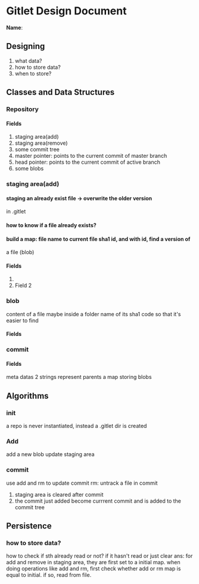 # Gitlet Design Document

**Name**:
## Designing
1. what data?
2. how to store data?
3. when to store?

## Classes and Data Structures

### Repository

#### Fields

1. staging area(add)
2. staging area(remove)
3. some commit tree
4. master pointer: points to the current commit of master branch
5. head pointer: points to the current commit of active branch
6. some blobs


### staging area(add)
#### staging an already exist file -> overwrite the older version
in .gitlet
#### how to know if a file already exists?
#### build a map: file name to current file sha1 id, and with id, find a version of
a file (blob)

#### Fields

1. 
2. Field 2

### blob
content of a file
maybe inside a folder name of its sha1 code so that it's easier to find


#### Fields

### commit
#### Fields
meta datas
2 strings represent parents
a map storing blobs





## Algorithms
### init 
a repo is never instantiated, instead a .gitlet dir is created
### Add
add a new blob
update staging area
### commit
use add and rm to update commit
rm: untrack a file in commit
1. staging area is cleared after commit
2. the commit just added become currrent commit and is added to the commit tree

## Persistence
### how to store data?
how to check if sth already read or not?
if it hasn't read or just clear
ans: for add and remove in staging area, they are first set to a initial map.
when doing operations like add and rm, first check whether add or rm map is equal to initial.
if so, read from file.



